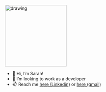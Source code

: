 
<img src="https://i.imgur.com/R0fW6fb.gif" alt="drawing" width="200"/>


- 👋 Hi, I’m Sarah!
- 💞️ I’m looking to work as a developer
- 📫 Reach me [here (Linkedin)](https://www.linkedin.com/in/sarah-so-dev/) or [here (gmail) ](https://mail.google.com/mail/?view=cm&fs=1&tf=1&to=mrs.sarahso@gmail.com)
<!---
ssarahs-lab/ssarahs-lab is a ✨ special ✨ repository because its `README.md` (this file) appears on your GitHub profile.
You can click the Preview link to take a look at your changes.
--->


